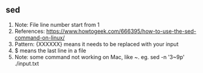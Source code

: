 ## sed
1. Note: File line number start from 1
2. References: https://www.howtogeek.com/666395/how-to-use-the-sed-command-on-linux/
3. Pattern: {XXXXXX} means it needs to be replaced with your input
4. $ means the last line in a file
5. Note: some command not working on Mac, like ~.  eg. sed -n '3~9p' ./input.txt